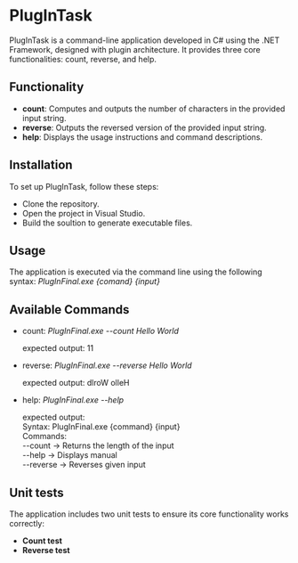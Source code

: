 # PlugInTask

PlugInTask is a command-line application developed in C# using the .NET Framework, designed with plugin architecture. It provides three core functionalities: count, reverse, and help.

## Functionality

- **count**: Computes and outputs the number of characters in the provided input string.
- **reverse**: Outputs the reversed version of the provided input string.
- **help**: Displays the usage instructions and command descriptions.

## Installation
  To set up PlugInTask, follow these steps:
- Clone the repository.
- Open the project in Visual Studio.
- Build the soultion to generate executable files.
 
## Usage
The application is executed via the command line using the following syntax:
    _PlugInFinal.exe {comand} {input}_

  ## Available Commands
  - count:  _PlugInFinal.exe --count Hello World_

    expected output: 11

  - reverse: _PlugInFinal.exe --reverse Hello World_

    expected output: dlroW olleH

  - help: _PlugInFinal.exe --help_

    expected output:\
    Syntax: PlugInFinal.exe {command} {input}\
Commands:\
        --count -> Returns the length of the input\
        --help -> Displays manual\
        --reverse -> Reverses given input

## Unit tests
The application includes two unit tests to ensure its core functionality works correctly:
- **Count test**
- **Reverse test**

    
